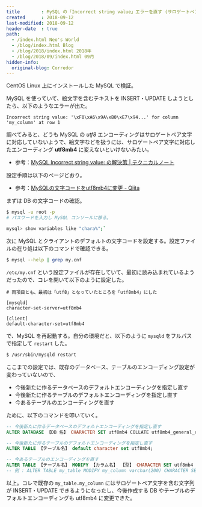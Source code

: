 ```yaml
---
title        : MySQL の「Incorrect string value」エラーを直す (サロゲートペアに対応した UTF8MB4 エンコーディングに変更する)
created      : 2018-09-12
last-modified: 2018-09-12
header-date  : true
path:
  - /index.html Neo's World
  - /blog/index.html Blog
  - /blog/2018/index.html 2018年
  - /blog/2018/09/index.html 09月
hidden-info:
  original-blog: Corredor
---
```


CentOS Linux 上にインストールした MySQL で検証。

MySQL を使っていて、絵文字を含むテキストを INSERT・UPDATE しようとしたら、以下のようなエラーが出た。

```
Incorrect string value: '\xF0\xA6\x9A\xB0\xE7\x94...' for column 'my_column' at row 1
```

調べてみると、どうも MySQL の _utf8_ エンコーディングはサロゲートペア文字に対応していないようで、絵文字などを扱うには、サロゲートペア文字に対応したエンコーディング __utf8mb4__ に変えないといけないみたい。

- 参考：[MySQL Incorrect string value: の解決策 | テクニカルノート](http://accelboon.com/tn/?p=1379)

設定手順は以下のページどおり。

- 参考：[MySQLの文字コードをutf8mb4に変更 - Qiita](https://qiita.com/deco/items/bfa125ae45c16811536a)

まずは DB の文字コードの確認。

```bash
$ mysql -u root -p
# パスワードを入力し MySQL コンソールに移る。

mysql> show variables like "chara%";`
```

次に MySQL とクライアントのデフォルトの文字コードを設定する。設定ファイルの在り処は以下のコマンドで確認できる。

```bash
$ mysql --help | grep my.cnf
```

`/etc/my.cnf` という設定ファイルが存在していて、最初に読み込まれているようだったので、コレを開いて以下のように設定した。

```
# 両項目とも、最初は「utf8」となっていたところを「utf8mb4」にした

[mysqld]
character-set-server=utf8mb4

[client]
default-character-set=utf8mb4
```

で、MySQL を再起動する。自分の環境だと、以下のように `mysqld` をフルパスで指定して `restart` した。

```bash
$ /usr/sbin/mysqld restart
```

ここまでの設定では、既存のデータベース、テーブルのエンコーディング設定が変わっていないので、

- 今後新たに作るデータベースのデフォルトエンコーディングを指定し直す
- 今後新たに作るテーブルのデフォルトエンコーディングを指定し直す
- 今あるテーブルのエンコーディングを直す

ために、以下のコマンドを叩いていく。

```sql
-- 今後新たに作るデータベースのデフォルトエンコーディングを指定し直す
ALTER DATABASE 【DB 名】 CHARACTER SET utf8mb4 COLLATE utf8mb4_general_ci;

-- 今後新たに作るテーブルのデフォルトエンコーディングを指定し直す
ALTER TABLE 【テーブル名】 default character set utf8mb4;

-- 今あるテーブルのエンコーディングを直す
ALTER TABLE 【テーブル名】 MODIFY 【カラム名】 【型】 CHARACTER SET utf8mb4 COLLATE utf8mb4_general_ci;
-- 例 : ALTER TABLE my_table MODIFY my_column varchar(200) CHARACTER SET utf8mb4 COLLATE utf8mb4_general_ci;
```

以上。コレで既存の `my_table.my_column` にはサロゲートペア文字を含む文字列が INSERT・UPDATE できるようになったし、今後作成する DB やテーブルのデフォルトエンコーディングも utf8mb4 に変更できた。
